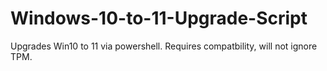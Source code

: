 # Windows-10-to-11-Upgrade-Script
Upgrades Win10 to 11 via powershell. Requires compatbility, will not ignore TPM.
